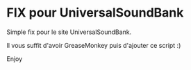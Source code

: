 # FIX pour UniversalSoundBank
Simple fix pour le site UniversalSoundBank.

Il vous suffit d'avoir GreaseMonkey puis d'ajouter ce script :)

Enjoy
